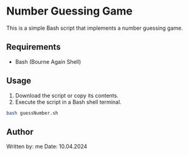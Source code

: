 # Number Guessing Game

This is a simple Bash script that implements a number guessing game.

## Requirements
- Bash (Bourne Again Shell)

## Usage
1. Download the script or copy its contents.
2. Execute the script in a Bash shell terminal.

```bash
bash guessNumber.sh
```
## Author
Written by: me
Date: 10.04.2024
